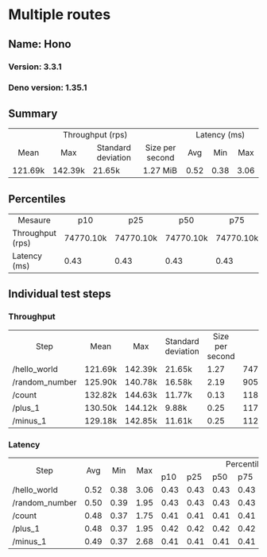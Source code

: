 # Multiple routes
## Name: Hono 

### Version: 3.3.1
### Deno version: 1.35.1

## Summary
<table>
<tr>
    <td align="center" colspan="4">Throughput (rps)</td>
    <td align="center" colspan="3">Latency (ms)</td>
</tr>
<tr>
    <td align="center">Mean</td>
    <td align="center">Max</td>
    <td align="center">Standard deviation</td>
    <td align="center">Size per second</td>
    <td align="center">Avg</td>
    <td align="center">Min</td>
    <td align="center">Max</td>
</tr>
<tr>
    <td>121.69k</td>
    <td>142.39k</td>
    <td>21.65k</td>
    <td>1.27 MiB</td>
    <td>0.52</td>
    <td>0.38</td>
    <td>3.06</td>
</tr>
</table>

## Percentiles

<table>
<tr>
  <td align="center">Mesaure</td>
  <td align="center">p10</td>
  <td align="center">p25</td>
  <td align="center">p50</td>
  <td align="center">p75</td>
  <td align="center">p90</td>
  <td align="center">p95</td>
  <td align="center">p99</td>
</tr>
<tr>
  <td>Throughput (rps)</td>
  <td>74770.10k</td>
  <td>74770.10k</td>
  <td>74770.10k</td>
  <td>74770.10k</td>
  <td>142386.47k</td>
  <td>142386.47k</td>
  <td>142386.47k</td>
</tr>
<tr>
  <td>Latency (ms)</td>
  <td>0.43</td>
  <td>0.43</td>
  <td>0.43</td>
  <td>0.43</td>
  <td>0.57</td>
  <td>0.81</td>
  <td>1.52</td>
</tr>
</table>

## Individual test steps

### Throughput

<table>
<tr>
  <td align="center" rowspan="2">Step</td>
  <td align="center" rowspan="2">Mean</td>
  <td align="center" rowspan="2">Max</td>
  <td align="center" rowspan="2">Standard deviation</td>
  <td align="center" rowspan="2">Size per second</td>
  <td align="center" colspan="7">Percentiles</td>
</tr>
<tr>
  <!-- still Step -->
  <!-- still Mean -->
  <!-- still Max -->
  <!-- still Standard deviation -->
  <!-- still Size per second -->
  <td align="center">p10</td>
  <td align="center">p25</td>
  <td align="center">p50</td>
  <td align="center">p75</td>
  <td align="center">p90</td>
  <td align="center">p95</td>
  <td align="center">p99</td>
</tr>
<tr>
  <td>/hello_world</td>
  <td>121.69k</td>
  <td>142.39k</td>
  <td>21.65k</td>
  <td>1.27</td>
  <td>74770.10k</td>
  <td>74770.10k</td>
  <td>74770.10k</td>
  <td>74770.10k</td>
  <td>142386.47k</td>
  <td>142386.47k</td>
  <td>142386.47k</td>
</tr><tr>
  <td>/random_number</td>
  <td>125.90k</td>
  <td>140.78k</td>
  <td>16.58k</td>
  <td>2.19</td>
  <td>90531.98k</td>
  <td>90531.98k</td>
  <td>90531.98k</td>
  <td>90531.98k</td>
  <td>140776.93k</td>
  <td>140776.93k</td>
  <td>140776.93k</td>
</tr><tr>
  <td>/count</td>
  <td>132.82k</td>
  <td>144.63k</td>
  <td>11.77k</td>
  <td>0.13</td>
  <td>118310.85k</td>
  <td>118310.85k</td>
  <td>118310.85k</td>
  <td>118310.85k</td>
  <td>144628.91k</td>
  <td>144628.91k</td>
  <td>144628.91k</td>
</tr><tr>
  <td>/plus_1</td>
  <td>130.50k</td>
  <td>144.12k</td>
  <td>9.88k</td>
  <td>0.25</td>
  <td>117354.79k</td>
  <td>117354.79k</td>
  <td>117354.79k</td>
  <td>117354.79k</td>
  <td>144118.06k</td>
  <td>144118.06k</td>
  <td>144118.06k</td>
</tr><tr>
  <td>/minus_1</td>
  <td>129.18k</td>
  <td>142.85k</td>
  <td>11.61k</td>
  <td>0.25</td>
  <td>112152.81k</td>
  <td>112152.81k</td>
  <td>112152.81k</td>
  <td>112152.81k</td>
  <td>142845.32k</td>
  <td>142845.32k</td>
  <td>142845.32k</td>
</tr></table>

### Latency

<table>
<tr>
  <td align="center" rowspan="2">Step</td>
  <td align="center" rowspan="2">Avg</td>
  <td align="center" rowspan="2">Min</td>
  <td align="center" rowspan="2">Max</td>
  <td align="center" colspan="7">Percentiles</td>
</tr>
<tr>
  <!-- still Avg -->
  <!-- still Min -->
  <!-- still Max -->
  <td>p10</td>
  <td>p25</td>
  <td>p50</td>
  <td>p75</td>
  <td>p90</td>
  <td>p95</td>
  <td>p99</td>
</tr>
<tr>
  <td>/hello_world</td>
  <td>0.52</td>
  <td>0.38</td>
  <td>3.06</td>
  <td>0.43</td>
  <td>0.43</td>
  <td>0.43</td>
  <td>0.43</td>
  <td>0.57</td>
  <td>0.81</td>
  <td>1.52</td>
</tr><tr>
  <td>/random_number</td>
  <td>0.50</td>
  <td>0.39</td>
  <td>1.95</td>
  <td>0.43</td>
  <td>0.43</td>
  <td>0.43</td>
  <td>0.43</td>
  <td>0.53</td>
  <td>0.67</td>
  <td>1.41</td>
</tr><tr>
  <td>/count</td>
  <td>0.48</td>
  <td>0.37</td>
  <td>1.75</td>
  <td>0.41</td>
  <td>0.41</td>
  <td>0.41</td>
  <td>0.41</td>
  <td>0.51</td>
  <td>0.61</td>
  <td>1.20</td>
</tr><tr>
  <td>/plus_1</td>
  <td>0.48</td>
  <td>0.37</td>
  <td>1.95</td>
  <td>0.42</td>
  <td>0.42</td>
  <td>0.42</td>
  <td>0.42</td>
  <td>0.51</td>
  <td>0.66</td>
  <td>1.28</td>
</tr><tr>
  <td>/minus_1</td>
  <td>0.49</td>
  <td>0.37</td>
  <td>2.68</td>
  <td>0.41</td>
  <td>0.41</td>
  <td>0.41</td>
  <td>0.41</td>
  <td>0.51</td>
  <td>0.61</td>
  <td>1.17</td>
</tr></table>